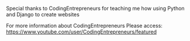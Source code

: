 Special thanks to CodingEntrepreneurs for teaching me how using Python and Django to create websites

For more information about CodingEntrepreneurs Please access: https://www.youtube.com/user/CodingEntrepreneurs/featured
